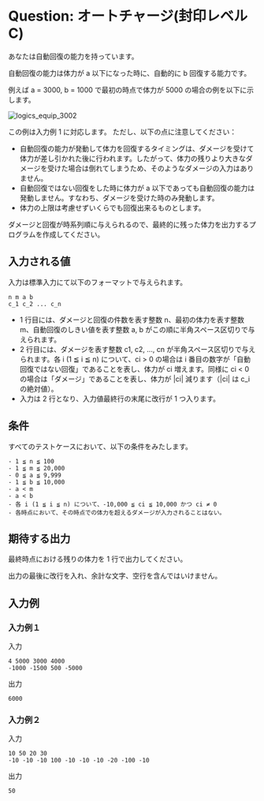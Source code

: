 # Question: オートチャージ(封印レベルC)

あなたは自動回復の能力を持っています。

自動回復の能力は体力が a 以下になった時に、自動的に b 回復する能力です。

例えば a = 3000, b = 1000 で最初の時点で体力が 5000 の場合の例を以下に示します。

![logics_equip_3002](http://paiza.s3.amazonaws.com/problem/img/poh10/img/logics_equip_3002.png)

この例は入力例 1 に対応します。
ただし、以下の点に注意してください：

- 自動回復の能力が発動して体力を回復するタイミングは、ダメージを受けて体力が差し引かれた後に行われます。したがって、体力の残りより大きなダメージを受けた場合は倒れてしまうため、そのようなダメージの入力はありません。
- 自動回復ではない回復をした時に体力が a 以下であっても自動回復の能力は発動しません。すなわち、ダメージを受けた時のみ発動します。
- 体力の上限は考慮せずいくらでも回復出来るものとします。

ダメージと回復が時系列順に与えられるので、最終的に残った体力を出力するプログラムを作成してください。

## 入力される値

入力は標準入力にて以下のフォーマットで与えられます。

```
n m a b
c_1 c_2 ... c_n
```

- 1 行目には、ダメージと回復の件数を表す整数 n、最初の体力を表す整数 m、自動回復のしきい値を表す整数 a, b がこの順に半角スペース区切りで与えられます。
- 2 行目には、ダメージを表す整数 c1, c2, ..., cn が半角スペース区切りで与えられます。各 i (1 ≦ i ≦ n) について、ci > 0 の場合は i 番目の数字が「自動回復ではない回復」であることを表し、体力が ci 増えます。同様に ci < 0 の場合は「ダメージ」であることを表し、体力が |ci| 減ります（|ci| は c_i の絶対値）。
- 入力は 2 行となり、入力値最終行の末尾に改行が 1 つ入ります。

## 条件

すべてのテストケースにおいて、以下の条件をみたします。

```
- 1 ≦ n ≦ 100
- 1 ≦ m ≦ 20,000
- 0 ≦ a ≦ 9,999
- 1 ≦ b ≦ 10,000
- a < m
- a < b
- 各 i (1 ≦ i ≦ n) について、-10,000 ≦ ci ≦ 10,000 かつ ci ≠ 0
- 各時点において、その時点での体力を超えるダメージが入力されることはない。
```

## 期待する出力

最終時点における残りの体力を 1 行で出力してください。

出力の最後に改行を入れ、余計な文字、空行を含んではいけません。

## 入力例

### 入力例１                           

入力                       
```
4 5000 3000 4000        
-1000 -1500 500 -5000 
```
出力
```
6000
```

### 入力例２

入力
```
10 50 20 30
-10 -10 -10 100 -10 -10 -10 -20 -100 -10
```
出力
```
50
```
